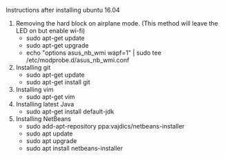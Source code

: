 Instructions after installing ubuntu 16.04
  <ol>
    <li> Removing the hard block on airplane mode. (This method will leave the LED on but enable wi-fi)
      <ul>
        <li>sudo apt-get update
        <li>sudo apt-get upgrade
        <li>echo "options asus_nb_wmi wapf=1" | sudo tee /etc/modprobe.d/asus_nb_wmi.conf
      </ul>
    </li>
    <li> Installing git
      <ul>
        <li>sudo apt-get update
        <li>sudo apt-get install git
      </ul>
    </li>
    <li> Installing vim
      <ul>
        <li>sudo apt-get vim
      </ul>
    </li>
    <li> Installing latest Java
      <ul>
        <li>sudo apt-get install default-jdk
      </ul>
    </li>
    <li> Installing NetBeans
      <ul>
        <li>sudo add-apt-repository ppa:vajdics/netbeans-installer
        <li>sudo apt update
        <li>sudo apt upgrade
        <li>sudo apt install netbeans-installer
      </ul>
    </li>
  </ol>



